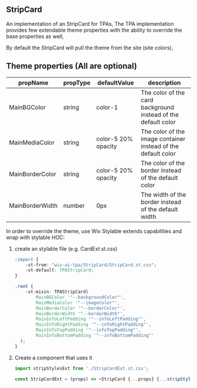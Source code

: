 ## StripCard
An implementation of an StripCard for TPAs,
The TPA implementation provides few extendable theme properties with the ability to override the base properties as well,

By default the StripCard will pull the theme from the site (site colors),

## Theme properties (All are optional)

| propName   | propType | defaultValue | description |
|------------|----------|--------------|-------------|
| MainBGColor  | string   | color-1 | The color of the card background instead of the default color |
| MainMediaColor  | string   | color-5 20% opacity | The color of the image container instead of the default color |
| MainBorderColor  | string   | color-5 20% opacity | The color of the border instead of the default color |
| MainBorderWidth  | number   | 0px | The width of the border instead of the default width |


In order to override the theme, use Wix Stylable extends capabilities and wrap with stylable HOC:

1. create an stylable file (e.g. CardExt.st.css)
    ``` css
    :import {
        -st-from: "wix-ui-tpa/StripCard/StripCard.st.css";
        -st-default: TPAStripCard;
    }

    .root {
        -st-mixin: TPAStripCard(
            MainBGColor '"--backgroundColor"',
            MainMediaColor '"--imageColor"',
            MainBorderColor '"--borderColor"',
            MainBorderWidth '"--borderWidth"',
            MainInfoLeftPadding '"--infoLeftPadding"',
            MainInfoRightPadding '"--infoRightPadding"',
            MainInfoTopPadding '"--infoTopPadding"',
            MainInfoBottomPadding '"--infoBottomPadding"'
      );
    }

    ```

2. Create a component that uses it
    ``` javascript
    import stripStylesExt from './StripCardExt.st.css';

    const StripCardExt = (props) => <StripCard {...props} {...stripStylesExt('root', {}, props)}/>;
    ```
